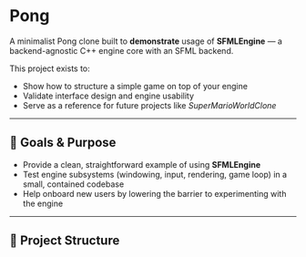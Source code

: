 # Pong

A minimalist Pong clone built to **demonstrate** usage of **SFMLEngine** — a backend-agnostic C++ engine core with an SFML backend.

This project exists to:

- Show how to structure a simple game on top of your engine  
- Validate interface design and engine usability  
- Serve as a reference for future projects like *SuperMarioWorldClone*

---

## 🎯 Goals & Purpose

- Provide a clean, straightforward example of using **SFMLEngine**  
- Test engine subsystems (windowing, input, rendering, game loop) in a small, contained codebase  
- Help onboard new users by lowering the barrier to experimenting with the engine  

---

## 🧱 Project Structure

